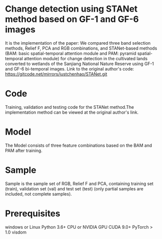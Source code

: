 # Change detection using STANet method based on GF-1 and GF-6 images
It is the implementation of the paper: We compared three band selection methods, Relief F, PCA and RGB combinations, and STANet-based methods (BAM: basic spatial-temporal attention module and PAM: pyramid spatial-temporal attention module) for change detection in the cultivated lands converted to wetlands of the Sanjiang National Nature Reserve using GF-1 and GF-6 bi-temporal images.
Link to the original author's code: https://gitcode.net/mirrors/justchenhao/STANet.git
# Code
Training, validation and testing code for the STANet method.The implementation method can be viewed at the original author's link.
# Model
The Model consists of three feature combinations based on the BAM and PAM after training.
# Sample
Sample is the sample set of RGB, Relief F and PCA, containing training set (train), validation set (val) and test set (test) (only partial samples are included, not complete samples).
# Prerequisites
windows or Linux
Python 3.6+
CPU or NVIDIA GPU
CUDA 9.0+
PyTorch > 1.0
visdom

